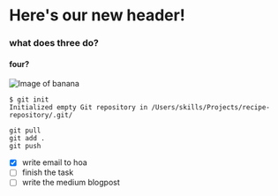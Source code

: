 # Here's our new header!

### what does three do?
#### four?

![Image of banana](https://octodex.github.com/images/yaktocat.png)

```
$ git init
Initialized empty Git repository in /Users/skills/Projects/recipe-repository/.git/
```

```
git pull
git add .
git push
```
- [x] write email to hoa
- [ ] finish the task
- [ ] write the medium blogpost
